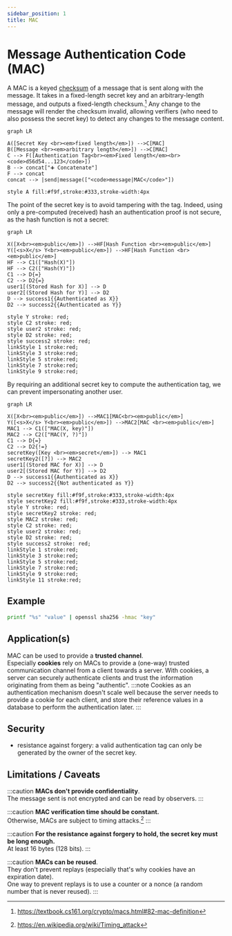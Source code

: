 ```yaml
---
sidebar_position: 1
title: MAC
---
```


# Message Authentication Code (MAC)

A MAC is a keyed [checksum](../../definitions) of a message that is sent along with the message.
It takes in a fixed-length secret key and an arbitrary-length message, and outputs a fixed-length checksum.[^1]
Any change to the message will render the checksum invalid, allowing verifiers (who need to also possess the secret key) to detect any changes to the message content.

```mermaid
graph LR

A([Secret Key <br><em>fixed length</em>]) -->C[MAC]
B([Message <br><em>arbitrary length</em>]) -->C[MAC]
C --> F([Authentication Tag<br><em>Fixed length</em><br> <code>d56d54...123</code>])
B --> concat["➕ Concatenate"]
F --> concat
concat --> |send|message(["<code>message|MAC</code>"])

style A fill:#f9f,stroke:#333,stroke-width:4px
```

The point of the secret key is to avoid tampering with the tag. Indeed, using only a pre-computed (received) hash an authentication proof is not secure, as the hash function is not a secret:

```mermaid
graph LR

X([X<br><em>public</em>]) -->HF[Hash Function <br><em>public</em>]
Y([<s>X</s> Y<br><em>public</em>]) -->HF[Hash Function <br><em>public</em>]
HF --> C1(["Hash(X)"])
HF --> C2(["Hash(Y)"])
C1 --> D{=}
C2 --> D2{=}
user1[(Stored Hash for X)] --> D
user2[(Stored Hash for Y)] --> D2
D --> success1{{Authenticated as X}}
D2 --> success2{{Authenticated as Y}}

style Y stroke: red;
style C2 stroke: red;
style user2 stroke: red;
style D2 stroke: red;
style success2 stroke: red;
linkStyle 1 stroke:red;
linkStyle 3 stroke:red;
linkStyle 5 stroke:red;
linkStyle 7 stroke:red;
linkStyle 9 stroke:red;
```

By requiring an additional secret key to compute the authentication tag, we can prevent impersonating another user.

```mermaid
graph LR

X([X<br><em>public</em>]) -->MAC1[MAC<br><em>public</em>]
Y([<s>X</s> Y<br><em>public</em>]) -->MAC2[MAC <br><em>public</em>]
MAC1 --> C1(["MAC(X, key)"])
MAC2 --> C2(["MAC(Y, ?)"])
C1 --> D{=}
C2 --> D2{!=}
secretKey([Key <br><em>secret</em>]) --> MAC1
secretKey2([?]) --> MAC2
user1[(Stored MAC for X)] --> D
user2[(Stored MAC for Y)] --> D2
D --> success1{{Authenticated as X}}
D2 --> success2{{Not authenticated as Y}}

style secretKey fill:#f9f,stroke:#333,stroke-width:4px
style secretKey2 fill:#f9f,stroke:#333,stroke-width:4px
style Y stroke: red;
style secretKey2 stroke: red;
style MAC2 stroke: red;
style C2 stroke: red;
style user2 stroke: red;
style D2 stroke: red;
style success2 stroke: red;
linkStyle 1 stroke:red;
linkStyle 3 stroke:red;
linkStyle 5 stroke:red;
linkStyle 7 stroke:red;
linkStyle 9 stroke:red;
linkStyle 11 stroke:red;
```

## Example

```bash
printf "%s" "value" | openssl sha256 -hmac "key"
```

## Application(s)

MAC can be used to provide a **trusted channel**.\
Especially **cookies** rely on MACs to provide a (one-way) trusted communication channel from a client towards a server.
With cookies, a server can securely authenticate clients and trust the information originating from them as being "authentic".
:::note
Cookies as an authentication mechanism doesn't scale well because the server needs to provide a cookie for each client, and store their reference values in a database to perform the authentication later.
:::

## Security

- resistance against forgery: a valid authentication tag can only be generated by the owner of the secret key.

## Limitations / Caveats

:::caution
**MACs don't provide confidentiality**.\
The message sent is not encrypted and can be read by observers.
:::

:::caution
**MAC verification time should be constant.**\
Otherwise, MACs are subject to timing attacks.[^2]
:::

:::caution
**For the resistance against forgery to hold, the secret key must be long enough.**\
At least 16 bytes (128 bits).
:::

:::caution
**MACs can be reused**.\
They don't prevent replays (especially that's why cookies have an expiration date).\
One way to prevent replays is to use a counter or a nonce (a random number that is never reused).
:::

[^1]: https://textbook.cs161.org/crypto/macs.html#82-mac-definition

[^2]: https://en.wikipedia.org/wiki/Timing_attack
